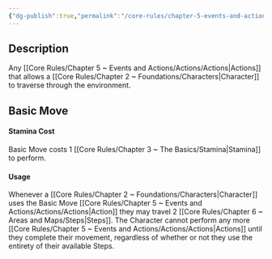 ```yaml
---
{"dg-publish":true,"permalink":"/core-rules/chapter-5-events-and-actions/actions/move/"}
---
```


## Description
Any [[Core Rules/Chapter 5 ~ Events and Actions/Actions/Actions\|Actions]] that allows a [[Core Rules/Chapter 2 ~ Foundations/Characters\|Character]] to traverse through the environment.
## Basic Move
#### Stamina Cost
Basic Move costs 1 [[Core Rules/Chapter 3 ~ The Basics/Stamina\|Stamina]] to perform.
#### Usage
Whenever a [[Core Rules/Chapter 2 ~ Foundations/Characters\|Character]] uses the Basic Move [[Core Rules/Chapter 5 ~ Events and Actions/Actions/Actions\|Action]] they may travel 2 [[Core Rules/Chapter 6 ~ Areas and Maps/Steps\|Steps]]. The Character cannot perform any more [[Core Rules/Chapter 5 ~ Events and Actions/Actions/Actions\|Actions]] until they complete their movement, regardless of whether or not they use the entirety of their available Steps.